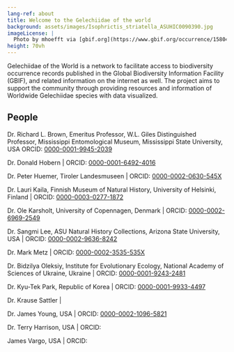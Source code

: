 ```yaml
---
lang-ref: about
title: Welcome to the Gelechiidae of the world
background: assets/images/Isophrictis_striatella_ASUHIC0090390.jpg
imageLicense: |
  Photo by mhoefft via [gbif.org](https://www.gbif.org/occurrence/1580487687)
height: 70vh
---
```



Gelechiidae of the World is a network to facilitate access to biodiversity occurrence records published in the Global Biodiversity Information Facility (GBIF), and related information on the internet as well. The project aims to support the community through providing resources and information of Worldwide Gelechiidae species with data visualized.

## People

Dr. Richard L. Brown, Emeritus Professor, W.L. Giles Distinguished Professor, Mississippi Entomological Museum, Mississippi State University, USA
ORCID: [0000-0001-9945-2039](https://orcid.org/0000-0001-9945-2039)

Dr. Donald Hobern | ORCID: [0000-0001-6492-4016](https://orcid.org/0000-0001-6492-4016)

Dr. Peter Huemer, Tiroler Landesmuseen | ORCID: [0000-0002-0630-545X](https://orcid.org/0000-0002-0630-545X)

Dr. Lauri Kaila, Finnish Museum of Natural History, University of Helsinki, Finland | ORCID: [0000-0003-0277-1872](https://orcid.org/0000-0003-0277-1872)

Dr. Ole Karsholt, University of Copennagen, Denmark | ORCID: [0000-0002-6969-2549](https://orcid.org/0000-0002-6969-2549)

Dr. Sangmi Lee, ASU Natural History Collections, Arizona State University, USA | ORCID: [0000-0002-9636-8242](http://orcid.org/0000-0002-9636-8242)

Dr. Mark Metz | ORCID: [0000-0002-3535-535X](https://orcid.org/0000-0002-3535-535X)

Dr. Bidzilya Oleksiy, Institute for Evolutionary Ecology, National Academy of Sciences of Ukraine, Ukraine | ORCID: [0000-0001-9243-2481](https://orcid.org/0000-0001-9243-2481)

Dr. Kyu-Tek Park, Republic of Korea | ORCID: [0000-0001-9933-4497](https://orcid.org/0000-0001-9933-4497)

Dr. Krause Sattler |

Dr. James Young, USA | ORCID: [0000-0002-1096-5821](https://orcid.org/0000-0002-1096-5821)

Dr. Terry Harrison, USA | ORCID: 

James Vargo, USA | ORCID: 